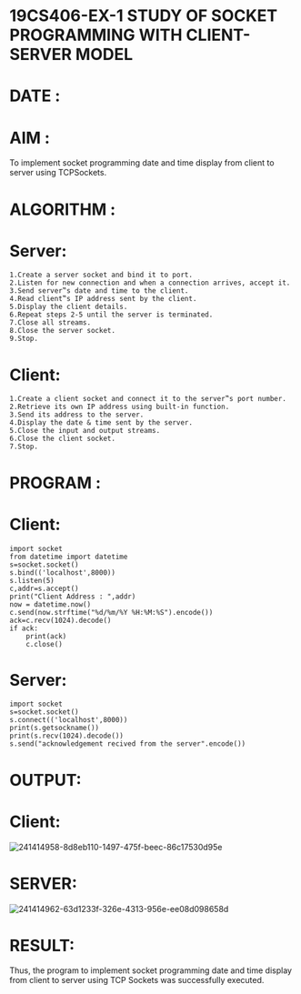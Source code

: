 # 19CS406-EX-1 STUDY OF SOCKET PROGRAMMING WITH CLIENT-SERVER MODEL

# DATE :

# AIM :
To implement socket programming date and time display from client to server using TCPSockets.


# ALGORITHM :
# Server:
```
1.Create a server socket and bind it to port.
2.Listen for new connection and when a connection arrives, accept it.
3.Send server‟s date and time to the client.
4.Read client‟s IP address sent by the client.
5.Display the client details.
6.Repeat steps 2-5 until the server is terminated.
7.Close all streams.
8.Close the server socket.
9.Stop.
```
# Client:
```
1.Create a client socket and connect it to the server‟s port number.
2.Retrieve its own IP address using built-in function.
3.Send its address to the server.
4.Display the date & time sent by the server.
5.Close the input and output streams.
6.Close the client socket.
7.Stop.
```

# PROGRAM :
# Client:
```
import socket
from datetime import datetime
s=socket.socket()
s.bind(('localhost',8000))
s.listen(5)
c,addr=s.accept()
print("Client Address : ",addr)
now = datetime.now()
c.send(now.strftime("%d/%m/%Y %H:%M:%S").encode())
ack=c.recv(1024).decode()
if ack:
    print(ack)
    c.close()
```

# Server:
```
import socket
s=socket.socket()
s.connect(('localhost',8000))
print(s.getsockname())
print(s.recv(1024).decode())
s.send("acknowledgement recived from the server".encode())
```
# OUTPUT:
# Client:
![241414958-8d8eb110-1497-475f-beec-86c17530d95e](https://github.com/Tharun-1000/19CS406-EX-1/assets/135952958/a7368e56-c600-41a4-aacd-8efb924a00fe)

# SERVER:
![241414962-63d1233f-326e-4313-956e-ee08d098658d](https://github.com/Tharun-1000/19CS406-EX-1/assets/135952958/74cf6c99-6f42-4c42-a8c6-18f0b45c8a29)

# RESULT:

Thus, the program to implement socket programming date and time display from client to server using TCP Sockets was successfully executed.


